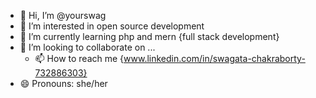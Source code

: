 - 👋 Hi, I’m @yourswag
- 👀 I’m interested in open source development
- 🌱 I’m currently learning php and mern {full stack development}
- 💞️ I’m looking to collaborate on ...
  - 📫 How to reach me {www.linkedin.com/in/swagata-chakraborty-732886303}
- 😄 Pronouns: she/her


<!---
yourswag/yourswag is a ✨ special ✨ repository because its `README.md` (this file) appears on your GitHub profile.
You can click the Preview link to take a look at your changes.
--->
